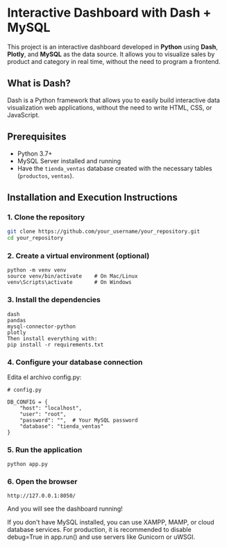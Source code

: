 # Interactive Dashboard with Dash + MySQL

This project is an interactive dashboard developed in **Python** using **Dash**, **Plotly**, and **MySQL** as the data source. It allows you to visualize sales by product and category in real time, without the need to program a frontend.

## What is Dash?

Dash is a Python framework that allows you to easily build interactive data visualization web applications, without the need to write HTML, CSS, or JavaScript.

## Prerequisites

- Python 3.7+
- MySQL Server installed and running
- Have the `tienda_ventas` database created with the necessary tables (`productos`, `ventas`).

## Installation and Execution Instructions

### 1. Clone the repository

```bash
git clone https://github.com/your_username/your_repository.git
cd your_repository
```

### 2. Create a virtual environment (optional)
```
python -m venv venv
source venv/bin/activate    # On Mac/Linux
venv\Scripts\activate       # On Windows
```

### 3. Install the dependencies
```
dash
pandas
mysql-connector-python
plotly
Then install everything with:
pip install -r requirements.txt
```

### 4. Configure your database connection
Edita el archivo config.py:
```
# config.py

DB_CONFIG = {
    "host": "localhost",
    "user": "root",
    "password": "",  # Your MySQL password
    "database": "tienda_ventas"
}
```

### 5. Run the application
```
python app.py
```

### 6. Open the browser
```
http://127.0.0.1:8050/
```
And you will see the dashboard running!

If you don't have MySQL installed, you can use XAMPP, MAMP, or cloud database services. For production, it is recommended to disable debug=True in app.run() and use servers like Gunicorn or uWSGI.
